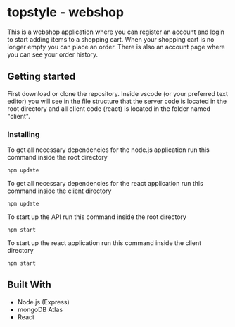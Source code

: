 # topstyle - webshop
This is a webshop application where you can register an account and login to start adding items to a shopping cart. 
When your shopping cart is no longer empty you can place an order. 
There is also an account 
page where you can see your order history.

## Getting started
First download or clone the repository. 
Inside vscode (or your preferred text editor) you will see in the file structure that the
server code is located in the root directory and all client code (react) is located in the folder named
"client". 

### Installing
To get all necessary dependencies for the node.js application run this command inside the root directory
```
npm update
```
To get all necessary dependencies for the react application run this command inside the client directory
```
npm update
```
To start up the API run this command inside the root directory
```
npm start
```
To start up the react application run this command inside the client directory
```
npm start
```
## Built With
* Node.js (Express)
* mongoDB Atlas
* React
